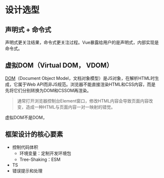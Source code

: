 # 设计选型

## 声明式 + 命令式

声明式更关注结果，命令式更关注过程。Vue暴露给用户的是声明式，内部实现是命令式。

## 虚拟DOM（Virtual DOM， VDOM）

[DOM](https://developer.mozilla.org/en-US/docs/Web/API/Document_Object_Model/Introduction)（Document Object Model，文档对象模型）是JS对象，在解析HTML时生成，它属于Web API而非JS规范。浏览器不能直接渲染HTML和CSS内容，而是先将它们分别转换为DOM和CSSOM再渲染。

> 通常打开浏览器控制台Element窗口，修改HTML内容会导致页面内容改变，造成一种HTML与页面内容一对一映射的错觉。

虚拟DOM不是DOM，


## 框架设计的核心要素

- 控制代码体积
    - 环境变量：定制开发环境包
    - Tree-Shaking：ESM
- TS
- 错误提示和处理

<!-- 渲染器和渲染函数的区别 -->


